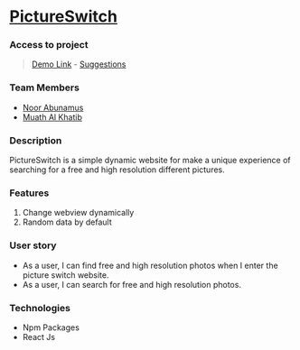 # [PictureSwitch](https://pictureswitch.netlify.app/)

### Access to project
> [Demo Link](https://6143100573bd76e6e4a04fc9--pictureswitch.netlify.app/) - [Suggestions](https://github.com/GSG-G10/PictureSwitch/issues)

### Team Members
*  [Noor Abunamus](https://github.com/Noorin99)
*  [Muath Al Khatib](https://github.com/muath-khatib)

### Description
 PictureSwitch is a simple dynamic website for make a unique experience of searching for a free and high resolution different pictures.

### Features
1. Change webview dynamically
2. Random data by default 

### User story

* As a user, I can find free and high resolution photos when I enter the picture switch website.
* As a user, I can search for free and high resolution photos.
### Technologies
* Npm Packages
* React Js
